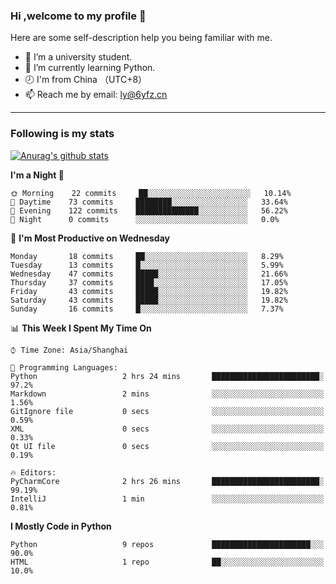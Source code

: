### Hi ,welcome to my profile 👋
Here are some self-description help you being familiar with me.
<!--
**liuyunfz/liuyunfz** is a ✨ _special_ ✨ repository because its `README.md` (this file) appears on your GitHub profile.
- 👯 I’m looking to collaborate on ...
- 🤔 I’m looking for help with ...
Here are some ideas to get you started:
-->
- 🏫 I’m a university student.
- 💪 I’m currently learning Python.
- 🕗 I'm from China （UTC+8）
- 📫 Reach me by email: [ly@6yfz.cn](mailto:ly@6yfz.cn)
  
---
### Following is my stats
  
[![Anurag's github stats](https://github-readme-stats.vercel.app/api?username=liuyunfz)](https://github.com/anuraghazra/github-readme-stats)
  
<!--START_SECTION:waka-->
**I'm a Night 🦉** 

```text
🌞 Morning    22 commits     ██░░░░░░░░░░░░░░░░░░░░░░░   10.14% 
🌆 Daytime    73 commits     ████████░░░░░░░░░░░░░░░░░   33.64% 
🌃 Evening    122 commits    ██████████████░░░░░░░░░░░   56.22% 
🌙 Night      0 commits      ░░░░░░░░░░░░░░░░░░░░░░░░░   0.0%

```
📅 **I'm Most Productive on Wednesday** 

```text
Monday       18 commits     ██░░░░░░░░░░░░░░░░░░░░░░░   8.29% 
Tuesday      13 commits     █░░░░░░░░░░░░░░░░░░░░░░░░   5.99% 
Wednesday    47 commits     █████░░░░░░░░░░░░░░░░░░░░   21.66% 
Thursday     37 commits     ████░░░░░░░░░░░░░░░░░░░░░   17.05% 
Friday       43 commits     █████░░░░░░░░░░░░░░░░░░░░   19.82% 
Saturday     43 commits     █████░░░░░░░░░░░░░░░░░░░░   19.82% 
Sunday       16 commits     █░░░░░░░░░░░░░░░░░░░░░░░░   7.37%

```


📊 **This Week I Spent My Time On** 

```text
⌚︎ Time Zone: Asia/Shanghai

💬 Programming Languages: 
Python                   2 hrs 24 mins       ████████████████████████░   97.2% 
Markdown                 2 mins              ░░░░░░░░░░░░░░░░░░░░░░░░░   1.56% 
GitIgnore file           0 secs              ░░░░░░░░░░░░░░░░░░░░░░░░░   0.59% 
XML                      0 secs              ░░░░░░░░░░░░░░░░░░░░░░░░░   0.33% 
Qt UI file               0 secs              ░░░░░░░░░░░░░░░░░░░░░░░░░   0.19%

🔥 Editors: 
PyCharmCore              2 hrs 26 mins       ████████████████████████░   99.19% 
IntelliJ                 1 min               ░░░░░░░░░░░░░░░░░░░░░░░░░   0.81%

```

**I Mostly Code in Python** 

```text
Python                   9 repos             ██████████████████████░░░   90.0% 
HTML                     1 repo              ██░░░░░░░░░░░░░░░░░░░░░░░   10.0%

```



<!--END_SECTION:waka-->
